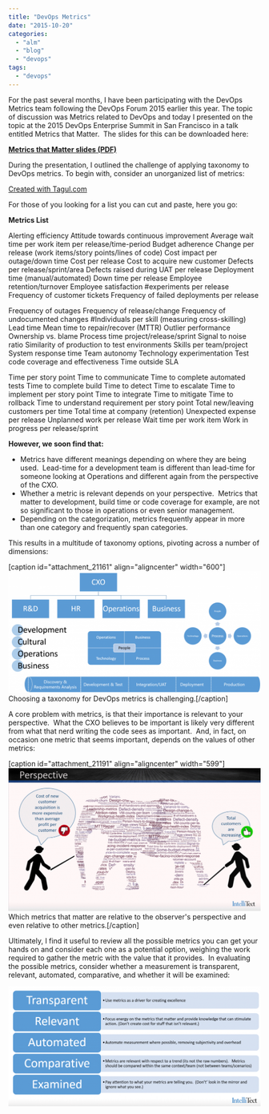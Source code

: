 ```yaml
---
title: "DevOps Metrics"
date: "2015-10-20"
categories: 
  - "alm"
  - "blog"
  - "devops"
tags: 
  - "devops"
---
```


For the past several months, I have been participating with the DevOps Metrics team following the DevOps Forum 2015 earlier this year. The topic of discussion was Metrics related to DevOps and today I presented on the topic at the 2015 DevOps Enterprise Summit in San Francisco in a talk entitled Metrics that Matter.  The slides for this can be downloaded here:

**[Metrics that Matter slides (PDF)](/wp-content/uploads/2015/10/DevOps2015_Mark-Michaelis_Metrics-that-Matter.pdf)** 

During the presentation, I outlined the challenge of applying taxonomy to DevOps metrics. To begin with, consider an unorganized list of metrics:

<script src="http://cdn.tagul.com/embed/a2c5njinkl2a"></script>

[Created with Tagul.com](https://tagul.com/)

For those of you looking for a list you can cut and paste, here you go:

**Metrics List**

Alerting efficiency Attitude towards continuous improvement Average wait time per work item per release/time-period Budget adherence Change per release (work items/story points/lines of code) Cost impact per outage/down time Cost per release Cost to acquire new customer Defects per release/sprint/area Defects raised during UAT per release Deployment time (manual/automated) Down time per release Employee retention/turnover Employee satisfaction #experiments per release Frequency of customer tickets Frequency of failed deployments per release

Frequency of outages Frequency of release/change Frequency of undocumented changes #Individuals per skill (measuring cross-skilling) Lead time Mean time to repair/recover (MTTR) Outlier performance Ownership vs. blame Process time project/release/sprint Signal to noise ratio Similarity of production to test environments Skills per team/project System response time Team autonomy Technology experimentation Test code coverage and effectiveness Time outside SLA

Time per story point Time to communicate Time to complete automated tests Time to complete build Time to detect Time to escalate Time to implement per story point Time to integrate Time to mitigate Time to rollback Time to understand requirement per story point Total new/leaving customers per time Total time at company (retention) Unexpected expense per release Unplanned work per release Wait time per work item Work in progress per release/sprint

**However, we soon find that:**

- Metrics have different meanings depending on where they are being used.  Lead-time for a development team is different than lead-time for someone looking at Operations and different again from the perspective of the CXO.
- Whether a metric is relevant depends on your perspective.  Metrics that matter to development, build time or code coverage for example, are not so significant to those in operations or even senior management.
- Depending on the categorization, metrics frequently appear in more than one category and frequently span categories.

This results in a multitude of taxonomy options, pivoting across a number of dimensions:

\[caption id="attachment\_21161" align="aligncenter" width="600"\][![DevOps Metrics Taxonomy](images/DevOpsMetricsTaxonomy-1024x494.png)](/wp-content/uploads/2015/10/DevOpsMetricsTaxonomy.png) Choosing a taxonomy for DevOps metrics is challenging.\[/caption\]

A core problem with metrics, is that their importance is relevant to your perspective.  What the CXO believes to be important is likely very different from what that nerd writing the code sees as important.  And, in fact, on occasion one metric that seems important, depends on the values of other metrics:

\[caption id="attachment\_21191" align="aligncenter" width="599"\][![](images/MetricsAreAMatterOfPerspective-1024x581.png)](/wp-content/uploads/2015/10/MetricsAreAMatterOfPerspective.png) Which metrics that matter are relative to the observer's perspective and even relative to other metrics.\[/caption\]

Ultimately, I find it useful to review all the possible metrics you can get your hands on and consider each one as a potential option, weighing the work required to gather the metric with the value that it provides.  In evaluating the possible metrics, consider whether a measurement is transparent, relevant, automated, comparative, and whether it will be examined:

[![](images/Principles-of-Measurement-1024x487.png)](/wp-content/uploads/2015/10/Principles-of-Measurement.png)
